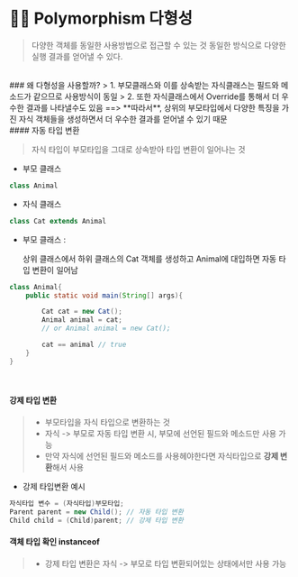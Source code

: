 # 👯‍♂️ Polymorphism 다형성

> 다양한 객체를 동일한 사용방법으로 접근할 수 있는 것
> 동일한 방식으로 다양한 실행 결과를 얻어낼 수 있다.

<br />
### 왜 다형성을 사용할까?
> 1. 부모클래스와 이를 상속받는 자식클래스는 필드와 메소드가 같으므로 사용방식이 동일
> 2. 또한 자식클래스에서 Override를 통해서 더 우수한 결과를 나타낼수도 있음
==> **따라서**, 상위의 부모타입에서 다양한 특징을 가진 자식 객체들을 생성하면서 더 우수한 결과를 얻어낼 수 있기 때문

<br />
#### 자동 타입 변환

> 자식 타입이 부모타입을 그대로 상속받아 타입 변환이 일어나는 것

- 부모 클래스

```java
class Animal
```

- 자식 클래스

```java
class Cat extends Animal
```

- 부모 클래스 :

  상위 클래스에서 하위 클래스의 Cat 객체를 생성하고 Animal에 대입하면 자동 타입 변환이 일어남

```java
class Animal{
    public static void main(String[] args){

        Cat cat = new Cat();
        Animal animal = cat;
        // or Animal animal = new Cat();

        cat == animal // true
    }
}
```

<br />

#### 강제 타입 변환

> - 부모타입을 자식 타입으로 변환하는 것
> - 자식 -> 부모로 자동 타입 변환 시, 부모에 선언된 필드와 메소드만 사용 가능
> - 만약 자식에 선언된 필드와 메소드를 사용헤야한다면 자식타입으로 **강제 변환**해서 사용

>

- 강제 타입변환 예시

```java
자식타입 변수 = (자식타입)부모타입;
Parent parent = new Child(); // 자동 타입 변환
Child child = (Child)parent; // 강제 타입 변환

```

#### 객체 타입 확인 instanceof

> - 강제 타입 변환은 자식 -> 부모로 타입 변환되어있는 상태에서만 사용 가능

```

```
